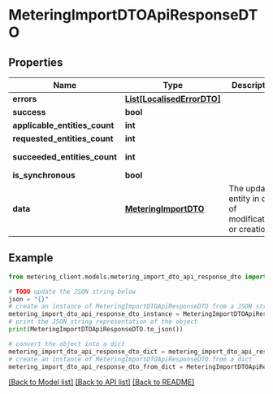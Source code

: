 # MeteringImportDTOApiResponseDTO


## Properties

Name | Type | Description | Notes
------------ | ------------- | ------------- | -------------
**errors** | [**List[LocalisedErrorDTO]**](LocalisedErrorDTO.md) |  | [optional] 
**success** | **bool** |  | [optional] 
**applicable_entities_count** | **int** |  | [optional] 
**requested_entities_count** | **int** |  | [optional] 
**succeeded_entities_count** | **int** |  | [optional] [readonly] 
**is_synchronous** | **bool** |  | [optional] 
**data** | [**MeteringImportDTO**](MeteringImportDTO.md) | The updated entity in case of modifications or creation | [optional] 

## Example

```python
from metering_client.models.metering_import_dto_api_response_dto import MeteringImportDTOApiResponseDTO

# TODO update the JSON string below
json = "{}"
# create an instance of MeteringImportDTOApiResponseDTO from a JSON string
metering_import_dto_api_response_dto_instance = MeteringImportDTOApiResponseDTO.from_json(json)
# print the JSON string representation of the object
print(MeteringImportDTOApiResponseDTO.to_json())

# convert the object into a dict
metering_import_dto_api_response_dto_dict = metering_import_dto_api_response_dto_instance.to_dict()
# create an instance of MeteringImportDTOApiResponseDTO from a dict
metering_import_dto_api_response_dto_from_dict = MeteringImportDTOApiResponseDTO.from_dict(metering_import_dto_api_response_dto_dict)
```
[[Back to Model list]](../README.md#documentation-for-models) [[Back to API list]](../README.md#documentation-for-api-endpoints) [[Back to README]](../README.md)


